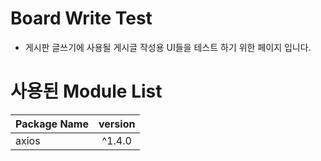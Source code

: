 # Board Write Test
- 게시판 글쓰기에 사용될 게시글 작성용 UI들을 테스트 하기 위한 페이지 입니다.

# 사용된 Module List
|Package Name                 	| version  	    |
| :--                         	| :--:     		|
|axios       		            |^1.4.0 		|
